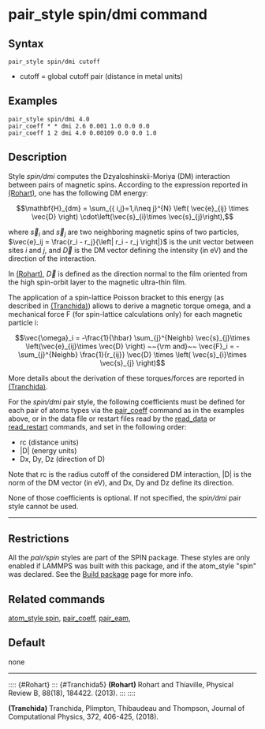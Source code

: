 # pair_style spin/dmi command

## Syntax

``` LAMMPS
pair_style spin/dmi cutoff
```

-   cutoff = global cutoff pair (distance in metal units)

## Examples

``` LAMMPS
pair_style spin/dmi 4.0
pair_coeff * * dmi 2.6 0.001 1.0 0.0 0.0
pair_coeff 1 2 dmi 4.0 0.00109 0.0 0.0 1.0
```

## Description

Style *spin/dmi* computes the Dzyaloshinskii-Moriya (DM) interaction
between pairs of magnetic spins. According to the expression reported in
[(Rohart)](Rohart), one has the following DM energy:

$$\mathbf{H}_{dm} = \sum_{{ i,j}=1,i\neq j}^{N}
\left( \vec{e}_{ij} \times \vec{D} \right)
\cdot\left(\vec{s}_{i}\times \vec{s}_{j}\right),$$

where $\vec{s}_i$ and $\vec{s}_j$ are two neighboring magnetic spins of
two particles, $\vec{e}_ij = \frac{r_i - r_j}{\left| r_i - r_j \right|}$
is the unit vector between sites *i* and *j*, and $\vec{D}$ is the DM
vector defining the intensity (in eV) and the direction of the
interaction.

In [(Rohart)](Rohart), $\vec{D}$ is defined as the direction normal to
the film oriented from the high spin-orbit layer to the magnetic
ultra-thin film.

The application of a spin-lattice Poisson bracket to this energy (as
described in [(Tranchida)](Tranchida5)) allows to derive a magnetic
torque omega, and a mechanical force F (for spin-lattice calculations
only) for each magnetic particle i:

$$\vec{\omega}_i = -\frac{1}{\hbar} \sum_{j}^{Neighb} \vec{s}_{j}\times \left(\vec{e}_{ij}\times \vec{D} \right)
~~{\rm and}~~
\vec{F}_i = -\sum_{j}^{Neighb} \frac{1}{r_{ij}} \vec{D} \times \left( \vec{s}_{i}\times \vec{s}_{j} \right)$$

More details about the derivation of these torques/forces are reported
in [(Tranchida)](Tranchida5).

For the *spin/dmi* pair style, the following coefficients must be
defined for each pair of atoms types via the [pair_coeff](pair_coeff)
command as in the examples above, or in the data file or restart files
read by the [read_data](read_data) or [read_restart](read_restart)
commands, and set in the following order:

-   rc (distance units)
-   \|D\| (energy units)
-   Dx, Dy, Dz (direction of D)

Note that rc is the radius cutoff of the considered DM interaction,
\|D\| is the norm of the DM vector (in eV), and Dx, Dy and Dz define its
direction.

None of those coefficients is optional. If not specified, the *spin/dmi*
pair style cannot be used.

------------------------------------------------------------------------

## Restrictions

All the *pair/spin* styles are part of the SPIN package. These styles
are only enabled if LAMMPS was built with this package, and if the
atom_style \"spin\" was declared. See the [Build package](Build_package)
page for more info.

## Related commands

[atom_style spin](atom_style), [pair_coeff](pair_coeff),
[pair_eam](pair_eam),

## Default

none

------------------------------------------------------------------------

:::: {#Rohart}
::: {#Tranchida5}
**(Rohart)** Rohart and Thiaville, Physical Review B, 88(18), 184422.
(2013).
:::
::::

**(Tranchida)** Tranchida, Plimpton, Thibaudeau and Thompson, Journal of
Computational Physics, 372, 406-425, (2018).
